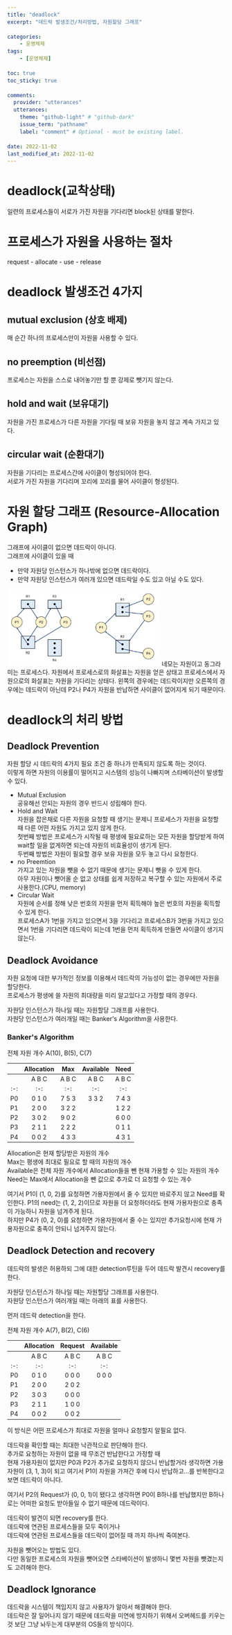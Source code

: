 ```yaml
---
title: "deadlock"
excerpt: "데드락 발생조건/처리방법, 자원할당 그래프"

categories:
    - 운영체제
tags:
    - [운영체제]

toc: true
toc_sticky: true

comments:
  provider: "utterances"
  utterances:
    theme: "github-light" # "github-dark"
    issue_term: "pathname"
    label: "comment" # Optional - must be existing label.

date: 2022-11-02
last_modified_at: 2022-11-02
---
```

# deadlock(교착상태)
일련의 프로세스들이 서로가 가진 자원을 기다리면 block된 상태를 말한다.  

# 프로세스가 자원을 사용하는 절차
request - allocate - use - release  

# deadlock 발생조건 4가지
## mutual exclusion (상호 배제)  
매 순간 하나의 프로세스만이 자원을 사용할 수 있다.  
## no preemption (비선점)  
프로세스는 자원을 스스로 내어놓기만 할 뿐 강제로 뺏기지 않는다.  
## hold and wait (보유대기)  
자원을 가진 프로세스가 다른 자원을 기다릴 때 보유 자원을 놓지 않고 계속 가지고 있다.  
## circular wait (순환대기)  
자원을 기다리는 프로세스간에 사이클이 형성되어야 한다.  
서로가 가진 자원을 기다리며 꼬리에 꼬리를 물어 사이클이 형성된다.  

# 자원 할당 그래프 (Resource-Allocation Graph)
그래프에 사이클이 없으면 데드락이 아니다.  
그래프에 사이클이 있을 때  
- 만약 자원당 인스턴스가 하나밖에 없으면 데드락이다.  
- 만약 자원당 인스턴스가 여러개 있으면 데드락일 수도 있고 아닐 수도 있다.  
<img src="/assets/images/resource_graph.png" width="70%">  
네모는 자원이고 동그라미는 프로세스다.  
자원에서 프로세스로의 화살표는 자원을 얻은 상태고 프로세스에서 자원으로의 화살표는 자원을 기다리는 상태다.  
왼쪽의 경우에는 데드락이지만 오른쪽의 경우에는 데드락이 아닌데 P2나 P4가 자원을 반납하면 사이클이 없어지게 되기 때문이다.  

# deadlock의 처리 방법
## Deadlock Prevention  
자원 할당 시 데드락의 4가지 필요 조건 중 하나가 만족되지 않도록 하는 것이다.  
이렇게 하면 자원의 이용률이 떨어지고 시스템의 성능이 나빠지며 스타베이션이 발생할 수 있다.  
- Mutual Exclusion  
공유해선 안되는 자원의 경우 반드시 성립해야 한다.  
- Hold and Wait  
자원을 잡은채로 다른 자원을 요청할 때 생기는 문제니 프로세스가 자원을 요청할 때 다른 어떤 자원도 가지고 있지 않게 한다.  
첫번째 방법은 프로세스가 시작될 때 평생에 필요로하는 모든 자원을 할당받게 하여 wait할 일을 없게하면 되는데 자원의 비효율성이 생기게 된다.  
두번째 방법은 자원이 필요할 경우 보유 자원을 모두 놓고 다시 요청한다.  
- no Preemtion  
가지고 있는 자원을 뺏을 수 없기 때문에 생기는 문제니 뺏을 수 있게 한다.  
아무 자원이나 뺏어올 순 없고 상태를 쉽게 저장하고 복구할 수 있는 자원에서 주로 사용한다.(CPU, memory)  
- Circular Wait  
자원에 순서를 정해 낮은 번호의 자원을 먼저 획득해야 높은 번호의 자원을 획득할 수 있게 한다.  
프로세스A가 1번을 가지고 있으면서 3을 기다리고 프로세스B가 3번을 가지고 있으면서 1번을 기다리면 데드락이 되는데 1번을 먼저 획득하게 만들면 사이클이 생기지 않는다. 

## Deadlock Avoidance  
자원 요청에 대한 부가적인 정보를 이용해서 데드락의 가능성이 없는 경우에만 자원을 할당한다.  
프로세스가 평생에 쓸 자원의 최대량을 미리 알고있다고 가정할 때의 경우다.  

자원당 인스턴스가 하나일 때는 자원할당 그래프를 사용한다.  
자원당 인스턴스가 여러개일 때는 Banker's Algorithm을 사용한다.  

### Banker's Algorithm  
전체 자원 개수 A(10), B(5), C(7)  

||Allocation|Max|Available|Need|
|:-:|:-:|:-:|:-:|:-:|
||A B C|A B C|A B C|A B C|
|:-:|:-:|:-:|:-:|:-:|
|P0|0 1 0|7 5 3|3 3 2|7 4 3|
|P1|2 0 0|3 2 2||1 2 2|
|P2|3 0 2|9 0 2||6 0 0|
|P3|2 1 1|2 2 2||0 1 1|
|P4|0 0 2|4 3 3||4 3 1|

Allocation은 현재 할당받은 자원의 개수  
Max는 평생에 최대로 필요로 할 때의 자원의 개수  
Available은 전체 자원 개수에서 Allocation들을 뺀 현재 가용할 수 있는 자원의 개수  
Need는 Max에서 Allocation을 뺀 값으로 추가로 더 요청할 수 있는 개수  

여기서 P1이 (1, 0, 2)를 요청하면 가용자원에서 줄 수 있지만 바로주지 않고 Need를 확인한다. P1의 need는 (1, 2, 2)이므로 자원을 더 요청하더라도 현재 가용자원으로 충족이 가능하니 자원을 넘겨주게 된다.  
하지만 P4가 (0, 2, 0)를 요청하면 가용자원에서 줄 수는 있지만 추가요청시에 현재 가용자원으로 충족이 안되니 넘겨주지 않는다.  

## Deadlock Detection and recovery  
데드락의 발생은 허용하되 그에 대한 detection루틴을 두어 데드락 발견시 recovery를 한다.  

자원당 인스턴스가 하나일 때는 자원할당 그래프를 사용한다.  
자원당 인스턴스가 여러개일 때는 아래의 표를 사용한다.  

먼저 데드락 detection을 한다.  

전체 자원 개수 A(7), B(2), C(6)  

||Allocation|Request|Available|
|:-:|:-:|:-:|:-:|
||A B C|A B C|A B C|
|:-:|:-:|:-:|:-:|
|P0|0 1 0|0 0 0|0 0 0|
|P1|2 0 0|2 0 2||
|P2|3 0 3|0 0 0||
|P3|2 1 1|1 0 0||
|P4|0 0 2|0 0 2||

이 방식은 어떤 프로세스가 최대로 자원을 얼마나 요청할지 알필요 없다.  

데드락을 확인할 때는 최대한 낙관적으로 판단해야 한다.  
추가로 요청하는 자원이 없을 때 무조건 반납한다고 가정할 때  
현재 가용자원이 없지만 P0과 P2가 추가로 요청하지 않으니 반납할거라 생각하면 가용자원이 (3, 1, 3)이 되고 여기서 P1이 자원을 가져간 후에 다시 반납하고...를 반복한다고 보면 데드락이 아니다.  

여기서 P2의 Request가 (0, 0, 1)이 됐다고 생각하면 P0이 B하나를 반납했지만 B하나로는 어떠한 요청도 받아들일 수 없기 때문에 데드락이다.  

데드락이 발견이 되면 recovery를 한다.  
데드락에 연관된 프로세스들을 모두 죽이거나  
데드락에 연관된 프로세스들을 데드락이 없어질 때 까지 하나씩 죽여본다.  

자원을 뺏어오는 방법도 있다.  
다만 동일한 프로세스의 자원을 뺏어오면 스타베이션이 발생하니 몇번 자원을 뺏겼는지도 고려해야 한다.  


## Deadlock Ignorance  
데드락을 시스템이 책임지지 않고 사용자가 알아서 해결해야 한다.  
데드락은 잘 일어나지 않기 때문에 데드락을 미연에 방지하기 위해서 오버헤드를 키우는 것 보단 그냥 놔두는게 대부분의 OS들의 방식이다.  






